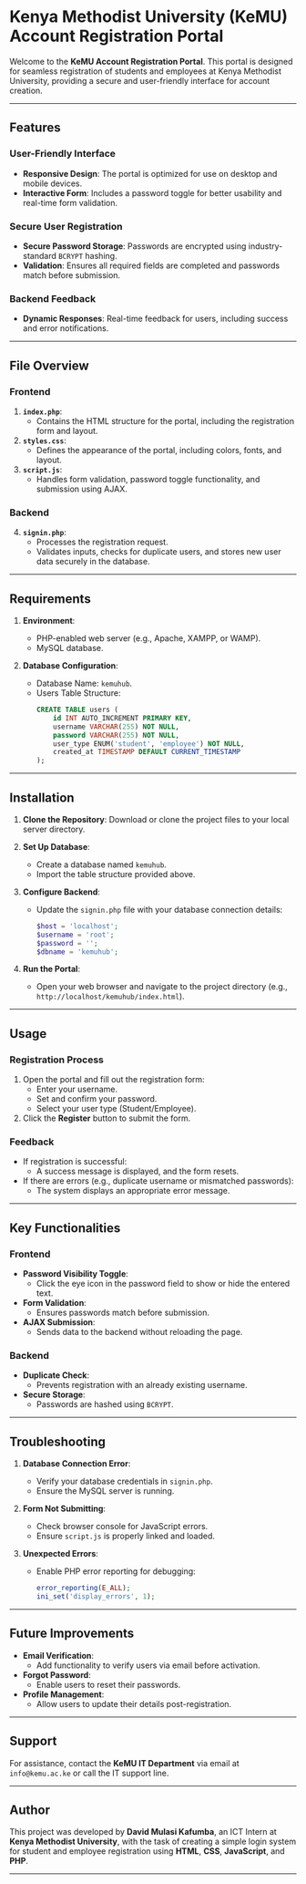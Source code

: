 # Kenya Methodist University (KeMU) Account Registration Portal

Welcome to the **KeMU Account Registration Portal**. This portal is designed for seamless registration of students and employees at Kenya Methodist University, providing a secure and user-friendly interface for account creation.

---

## Features

### User-Friendly Interface
- **Responsive Design**: The portal is optimized for use on desktop and mobile devices.
- **Interactive Form**: Includes a password toggle for better usability and real-time form validation.

### Secure User Registration
- **Secure Password Storage**: Passwords are encrypted using industry-standard `BCRYPT` hashing.
- **Validation**: Ensures all required fields are completed and passwords match before submission.

### Backend Feedback
- **Dynamic Responses**: Real-time feedback for users, including success and error notifications.

---

## File Overview

### Frontend
1. **`index.php`**: 
   - Contains the HTML structure for the portal, including the registration form and layout.
2. **`styles.css`**:
   - Defines the appearance of the portal, including colors, fonts, and layout.
3. **`script.js`**:
   - Handles form validation, password toggle functionality, and submission using AJAX.

### Backend
4. **`signin.php`**:
   - Processes the registration request.
   - Validates inputs, checks for duplicate users, and stores new user data securely in the database.

---

## Requirements

1. **Environment**:
   - PHP-enabled web server (e.g., Apache, XAMPP, or WAMP).
   - MySQL database.

2. **Database Configuration**:
   - Database Name: `kemuhub`.
   - Users Table Structure:
     ```sql
     CREATE TABLE users (
         id INT AUTO_INCREMENT PRIMARY KEY,
         username VARCHAR(255) NOT NULL,
         password VARCHAR(255) NOT NULL,
         user_type ENUM('student', 'employee') NOT NULL,
         created_at TIMESTAMP DEFAULT CURRENT_TIMESTAMP
     );
     ```

---

## Installation

1. **Clone the Repository**:
   Download or clone the project files to your local server directory.

2. **Set Up Database**:
   - Create a database named `kemuhub`.
   - Import the table structure provided above.

3. **Configure Backend**:
   - Update the `signin.php` file with your database connection details:
     ```php
     $host = 'localhost';
     $username = 'root';
     $password = '';
     $dbname = 'kemuhub';
     ```

4. **Run the Portal**:
   - Open your web browser and navigate to the project directory (e.g., `http://localhost/kemuhub/index.html`).

---

## Usage

### Registration Process
1. Open the portal and fill out the registration form:
   - Enter your username.
   - Set and confirm your password.
   - Select your user type (Student/Employee).
2. Click the **Register** button to submit the form.

### Feedback
- If registration is successful:
  - A success message is displayed, and the form resets.
- If there are errors (e.g., duplicate username or mismatched passwords):
  - The system displays an appropriate error message.

---

## Key Functionalities

### Frontend
- **Password Visibility Toggle**:
  - Click the eye icon in the password field to show or hide the entered text.
- **Form Validation**:
  - Ensures passwords match before submission.
- **AJAX Submission**:
  - Sends data to the backend without reloading the page.

### Backend
- **Duplicate Check**:
  - Prevents registration with an already existing username.
- **Secure Storage**:
  - Passwords are hashed using `BCRYPT`.

---

## Troubleshooting

1. **Database Connection Error**:
   - Verify your database credentials in `signin.php`.
   - Ensure the MySQL server is running.

2. **Form Not Submitting**:
   - Check browser console for JavaScript errors.
   - Ensure `script.js` is properly linked and loaded.

3. **Unexpected Errors**:
   - Enable PHP error reporting for debugging:
     ```php
     error_reporting(E_ALL);
     ini_set('display_errors', 1);
     ```

---

## Future Improvements

- **Email Verification**:
  - Add functionality to verify users via email before activation.
- **Forgot Password**:
  - Enable users to reset their passwords.
- **Profile Management**:
  - Allow users to update their details post-registration.

---

## Support

For assistance, contact the **KeMU IT Department** via email at ` info@kemu.ac.ke` or call the IT support line.

---

## Author

This project was developed by **David Mulasi Kafumba**, an ICT Intern at **Kenya Methodist University**, with the task of creating a simple login system for student and employee registration using **HTML**, **CSS**, **JavaScript**, and **PHP**.

---
